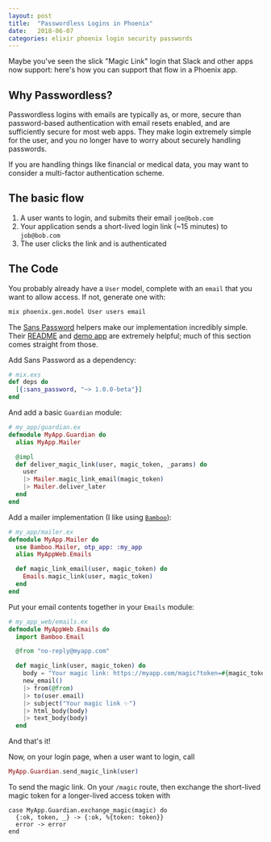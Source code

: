 ```yaml
---
layout: post
title:  "Passwordless Logins in Phoenix"
date:   2018-06-07
categories: elixir phoenix login security passwords
---
```



Maybe you've seen the slick "Magic Link" login that Slack and other apps now
support: here's how you can support that flow in a Phoenix app.


## Why Passwordless?

Passwordless logins with emails are typically as, or more, secure than 
password-based authentication with email resets enabled, and are sufficiently
secure for most web apps. They make login extremely simple for the user, and
you no longer have to worry about securely handling passwords.

If you are handling things like financial or medical data, you may want to consider a multi-factor
authentication scheme.

## The basic flow

1. A user wants to login, and submits their email `joe@bob.com`
2. Your application sends a short-lived login link (~15 minutes) to `job@bob.com`
3. The user clicks the link and is authenticated

## The Code

You probably already have a `User` model, complete with an `email` that
you want to allow access. If not, generate one with:

```sh
mix phoenix.gen.model User users email
```

The [Sans Password](https://github.com/promptworks/sans_password) helpers make
our implementation incredibly simple. Their [README](https://github.com/promptworks/sans_password/blob/master/README.md) and [demo app](https://github.com/promptworks/sans_password_demo) are 
extremely helpful; much of this section comes straight from those.

Add Sans Password as a dependency:

```elixir
# mix.exs
def deps do
  [{:sans_password, "~> 1.0.0-beta"}]
end
```

And add a basic `Guardian` module:

```elixir
# my_app/guardian.ex
defmodule MyApp.Guardian do
  alias MyApp.Mailer

  @impl
  def deliver_magic_link(user, magic_token, _params) do
    user
    |> Mailer.magic_link_email(magic_token)
    |> Mailer.deliver_later
  end
end
```

Add a mailer implementation (I like using [`Bamboo`](https://github.com/thoughtbot/bamboo)):

```elixir
# my_app/mailer.ex
defmodule MyApp.Mailer do
  use Bamboo.Mailer, otp_app: :my_app
  alias MyAppWeb.Emails

  def magic_link_email(user, magic_token) do
    Emails.magic_link(user, magic_token)
  end
end
```

Put your email contents together in your `Emails` module:

```elixir
# my_app_web/emails.ex
defmodule MyAppWeb.Emails do
  import Bamboo.Email

  @from "no-reply@myapp.com"

  def magic_link(user, magic_token) do
    body = "Your magic link: https://myapp.com/magic?token=#{magic_token}"
    new_email()
    |> from(@from)
    |> to(user.email)
    |> subject("Your magic link ✨")
    |> html_body(body)
    |> text_body(body)
  end
```

And that's it!

Now, on your login page, when a user want to login, call

```elixir
MyApp.Guardian.send_magic_link(user)
```

To send the magic link. On your `/magic` route, then exchange the short-lived
magic token for a longer-lived access token with

```
case MyApp.Guardian.exchange_magic(magic) do
  {:ok, token, _} -> {:ok, %{token: token}}
  error -> error
end
```
